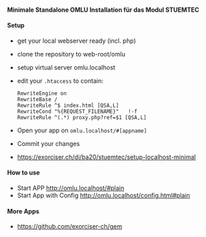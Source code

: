 #### Minimale Standalone OMLU Installation für das Modul STUEMTEC


#### Setup
   * get your local webserver ready (incl. php)
   * clone the repository to web-root/omlu
   * setup virtual server omlu.localhost
   * edit your `.htaccess` to contain:
      ```Header always set Access-Control-Allow-Origin "*"
      RewriteEngine on
      RewriteBase /
      RewriteRule ^$ index.html [QSA,L]
      RewriteCond "%{REQUEST_FILENAME}"   !-f
      RewriteRule ^(.*) proxy.php?ref=$1 [QSA,L]
      ```
   * Open your app on `omlu.localhost/#[appname]`
   * Commit your changes


   * https://exorciser.ch/di/ba20/stuemtec/setup-localhost-minimal

#### How to use
   * Start APP http://omlu.localhost/#plain 
   * Start App with Config http://omlu.localhost/config.html#plain 

#### More Apps
   * https://github.com/exorciser-ch/gem
